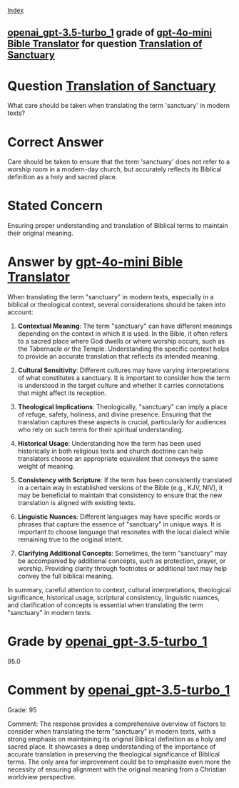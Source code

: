 
[Index](../../../../index.md)
## [openai_gpt-3.5-turbo_1](../../../grading_models/openai_gpt-3.5-turbo_1.md) grade of [gpt-4o-mini Bible Translator](../../../answering_models/gpt-4o-mini_Bible_Translator.md) for question [Translation of Sanctuary](../../../questions/Translation_of_Sanctuary.md)

# Question [Translation of Sanctuary](../../../questions/Translation_of_Sanctuary.md)
What care should be taken when translating the term 'sanctuary' in modern texts?

# Correct Answer
Care should be taken to ensure that the term 'sanctuary' does not refer to a worship room in a modern-day church, but accurately reflects its Biblical definition as a holy and sacred place.

# Stated Concern
Ensuring proper understanding and translation of Biblical terms to maintain their original meaning.

# Answer by [gpt-4o-mini Bible Translator](../../../answering_models/gpt-4o-mini_Bible_Translator.md)
When translating the term "sanctuary" in modern texts, especially in a biblical or theological context, several considerations should be taken into account:

1. **Contextual Meaning**: The term "sanctuary" can have different meanings depending on the context in which it is used. In the Bible, it often refers to a sacred place where God dwells or where worship occurs, such as the Tabernacle or the Temple. Understanding the specific context helps to provide an accurate translation that reflects its intended meaning.

2. **Cultural Sensitivity**: Different cultures may have varying interpretations of what constitutes a sanctuary. It is important to consider how the term is understood in the target culture and whether it carries connotations that might affect its reception.

3. **Theological Implications**: Theologically, "sanctuary" can imply a place of refuge, safety, holiness, and divine presence. Ensuring that the translation captures these aspects is crucial, particularly for audiences who rely on such terms for their spiritual understanding.

4. **Historical Usage**: Understanding how the term has been used historically in both religious texts and church doctrine can help translators choose an appropriate equivalent that conveys the same weight of meaning.

5. **Consistency with Scripture**: If the term has been consistently translated in a certain way in established versions of the Bible (e.g., KJV, NIV), it may be beneficial to maintain that consistency to ensure that the new translation is aligned with existing texts.

6. **Linguistic Nuances**: Different languages may have specific words or phrases that capture the essence of "sanctuary" in unique ways. It is important to choose language that resonates with the local dialect while remaining true to the original intent.

7. **Clarifying Additional Concepts**: Sometimes, the term "sanctuary" may be accompanied by additional concepts, such as protection, prayer, or worship. Providing clarity through footnotes or additional text may help convey the full biblical meaning.

In summary, careful attention to context, cultural interpretations, theological significance, historical usage, scriptural consistency, linguistic nuances, and clarification of concepts is essential when translating the term "sanctuary" in modern texts.

# Grade by [openai_gpt-3.5-turbo_1](../../../grading_models/openai_gpt-3.5-turbo_1.md)
95.0

# Comment by [openai_gpt-3.5-turbo_1](../../../grading_models/openai_gpt-3.5-turbo_1.md)
Grade: 95

Comment: The response provides a comprehensive overview of factors to consider when translating the term "sanctuary" in modern texts, with a strong emphasis on maintaining its original Biblical definition as a holy and sacred place. It showcases a deep understanding of the importance of accurate translation in preserving the theological significance of Biblical terms. The only area for improvement could be to emphasize even more the necessity of ensuring alignment with the original meaning from a Christian worldview perspective.
